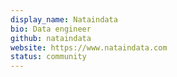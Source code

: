 ```yaml
---
display_name: Nataindata
bio: Data engineer
github: nataindata
website: https://www.nataindata.com
status: community
---
```

